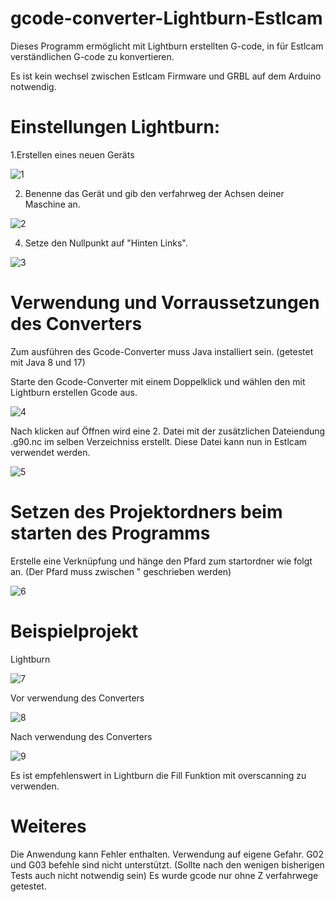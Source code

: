 # gcode-converter-Lightburn-Estlcam

Dieses Programm ermöglicht mit Lightburn erstellten G-code, in für Estlcam verständlichen G-code zu konvertieren.

Es ist kein wechsel zwischen Estlcam Firmware und GRBL auf dem Arduino notwendig.

# Einstellungen Lightburn:

1.Erstellen eines neuen Geräts

![1](https://github.com/yErnst/Gcode-Converter-Lightburn-Estlcam/assets/144956031/74018829-f556-494d-983b-23293b4dc04c)

2. Benenne das Gerät und gib den verfahrweg der Achsen deiner Maschine an.
   
![2](https://github.com/yErnst/Gcode-Converter-Lightburn-Estlcam/assets/144956031/1977afff-3765-4f34-918f-fc5a90c894b0)

4. Setze den Nullpunkt auf "Hinten Links".
   
![3](https://github.com/yErnst/Gcode-Converter-Lightburn-Estlcam/assets/144956031/2f414420-ba8a-4558-8ea4-9fc36ec23be3)

# Verwendung und Vorraussetzungen des Converters

Zum ausführen des Gcode-Converter muss Java installiert sein. (getestet mit Java 8 und 17)

Starte den Gcode-Converter mit einem Doppelklick und wählen den mit Lightburn erstellen Gcode aus.

![4](https://github.com/yErnst/Gcode-Converter-Lightburn-Estlcam/assets/144956031/cd1ab7a0-adb7-4941-8ca2-cc25d26b1184)

Nach klicken auf Öffnen wird eine 2. Datei mit der zusätzlichen Dateiendung .g90.nc im selben Verzeichniss erstellt. Diese Datei kann nun in Estlcam verwendet werden.

![5](https://github.com/yErnst/Gcode-Converter-Lightburn-Estlcam/assets/144956031/c105ec8c-ce0a-4eeb-a9f4-b29db1ea3ab5)

# Setzen des Projektordners beim starten des Programms
Erstelle eine Verknüpfung und hänge den Pfard zum startordner wie folgt an. (Der Pfard muss zwischen " geschrieben werden)

![6](https://github.com/yErnst/Gcode-Converter-Lightburn-Estlcam/assets/144956031/75cc57ab-fc01-4adf-91b8-1fec4ab56de0)

# Beispielprojekt
Lightburn

![7](https://github.com/yErnst/Gcode-Converter-Lightburn-Estlcam/assets/144956031/cfd3659e-11ff-48a2-84e5-d0f783b5d1cc)

Vor verwendung des Converters

![8](https://github.com/yErnst/Gcode-Converter-Lightburn-Estlcam/assets/144956031/36ae508f-7209-4f1b-9bb7-e86844b70245)

Nach verwendung des Converters

![9](https://github.com/yErnst/Gcode-Converter-Lightburn-Estlcam/assets/144956031/d2ab0c8c-1605-4bc7-9b8d-e059a4d134fd)

Es ist empfehlenswert in Lightburn die Fill Funktion mit overscanning zu verwenden.

# Weiteres

Die Anwendung kann Fehler enthalten. Verwendung auf eigene Gefahr.
G02 und G03 befehle sind nicht unterstützt. (Sollte nach den wenigen bisherigen Tests auch nicht notwendig sein)
Es wurde gcode nur ohne Z verfahrwege getestet.
